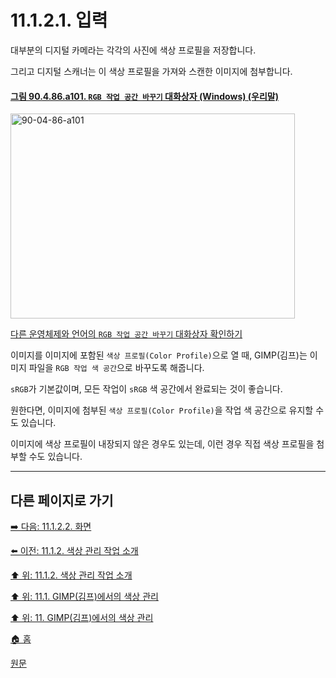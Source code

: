 # 11.1.2.1. 입력
대부분의 디지털 카메라는 각각의 사진에 색상 프로필을 저장합니다.

그리고 디지털 스캐너는 이 색상 프로필을 가져와 스캔한 이미지에 첨부합니다.

<a id="90-04-86-a101"></a>

#### [그림 90.4.86.a101. `RGB 작업 공간 바꾸기` 대화상자 (Windows) (우리말)](./90-04-0086-convert_to_rgb_working_space.md#90-04-86-a101)
<img width="455" height="328" alt="90-04-86-a101" src="https://github.com/wonder13662/gimp/assets/15767104/aafd69a7-9b1f-4fed-b378-0e0eeeed444d" />

[다른 운영체제와 언어의 `RGB 작업 공간 바꾸기` 대화상자 확인하기](./90-04-0086-convert_to_rgb_working_space.md#90-04-86-a102)

이미지를 이미지에 포함된 `색상 프로필(Color Profile)`으로 열 때, GIMP(김프)는 이미지 파일을 `RGB 작업 색 공간`으로 바꾸도록 해줍니다.

`sRGB`가 기본값이며, 모든 작업이 `sRGB` 색 공간에서 완료되는 것이 좋습니다.

원한다면, 이미지에 첨부된 `색상 프로필(Color Profile)`을 작업 색 공간으로 유지할 수도 있습니다.

이미지에 색상 프로필이 내장되지 않은 경우도 있는데, 이런 경우 직접 색상 프로필을 첨부할 수도 있습니다.

***

## 다른 페이지로 가기

[➡️ 다음: 11.1.2.2. 화면](./11-01-02-02-display.md)

[⬅️ 이전: 11.1.2. 색상 관리 작업 소개](./11-01-02-00-introduction_to_a_color_managed_workflow.md)

[⬆️ 위: 11.1.2. 색상 관리 작업 소개](./11-01-02-00-introduction_to_a_color_managed_workflow.md)

[⬆️ 위: 11.1. GIMP(김프)에서의 색상 관리](./11-01-00-color-management-in-gimp.md)

[⬆️ 위: 11. GIMP(김프)에서의 색상 관리](./11-00-color-management-with-gimp.md)

[🏠 홈](./00-home.md)

[원문](https://docs.gimp.org/2.10/ko/gimp-imaging-color-management.html#idm7829)
